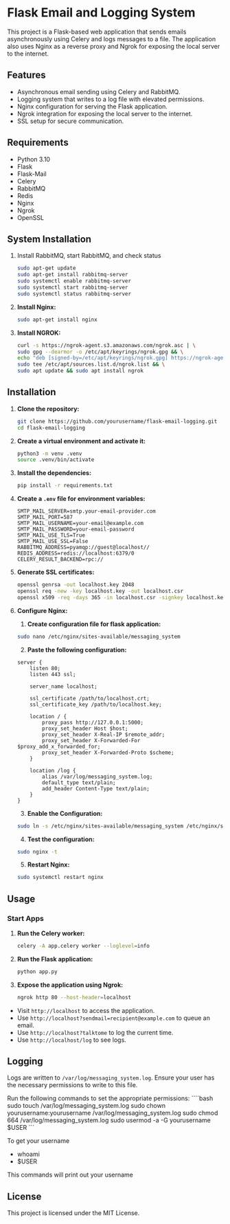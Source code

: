 # Flask Email and Logging System

This project is a Flask-based web application that sends emails asynchronously using Celery and logs messages to a file. The application also uses Nginx as a reverse proxy and Ngrok for exposing the local server to the internet.

## Features

- Asynchronous email sending using Celery and RabbitMQ.
- Logging system that writes to a log file with elevated permissions.
- Nginx configuration for serving the Flask application.
- Ngrok integration for exposing the local server to the internet.
- SSL setup for secure communication.

## Requirements

- Python 3.10
- Flask
- Flask-Mail
- Celery
- RabbitMQ
- Redis
- Nginx
- Ngrok
- OpenSSL

## System Installation
1. Install RabbitMQ, start RabbitMQ, and check status
    ```bash
    sudo apt-get update
    sudo apt-get install rabbitmq-server
    sudo systemctl enable rabbitmq-server
    sudo systemctl start rabbitmq-server
    sudo systemctl status rabbitmq-server
    ```
2. **Install Nginx:**
    ```bash
    sudo apt-get install nginx
    ```
3. **Install NGROK:**
    ```bash
    curl -s https://ngrok-agent.s3.amazonaws.com/ngrok.asc | \
    sudo gpg --dearmor -o /etc/apt/keyrings/ngrok.gpg && \
    echo "deb [signed-by=/etc/apt/keyrings/ngrok.gpg] https://ngrok-agent.s3.amazonaws.com buster main" | \
    sudo tee /etc/apt/sources.list.d/ngrok.list && \
    sudo apt update && sudo apt install ngrok
    ```

## Installation

1. **Clone the repository:**
    ```bash
    git clone https://github.com/yourusername/flask-email-logging.git
    cd flask-email-logging
    ```

2. **Create a virtual environment and activate it:**
    ```bash
    python3 -m venv .venv
    source .venv/bin/activate
    ```

3. **Install the dependencies:**
    ```bash
    pip install -r requirements.txt
    ```

4. **Create a `.env` file for environment variables:**
    ```plaintext
    SMTP_MAIL_SERVER=smtp.your-email-provider.com
    SMTP_MAIL_PORT=587
    SMTP_MAIL_USERNAME=your-email@example.com
    SMTP_MAIL_PASSWORD=your-email-password
    SMTP_MAIL_USE_TLS=True
    SMTP_MAIL_USE_SSL=False
    RABBITMQ_ADDRESS=pyamqp://guest@localhost//
    REDIS_ADDRESS=redis://localhost:6379/0
    CELERY_RESULT_BACKEND=rpc://
    ```

5. **Generate SSL certificates:**
    ```bash
    openssl genrsa -out localhost.key 2048
    openssl req -new -key localhost.key -out localhost.csr
    openssl x509 -req -days 365 -in localhost.csr -signkey localhost.key -out localhost.crt
    ```

6. **Configure Nginx:**
    1. **Create configuration file for flask application:**
    ```bash
    sudo nano /etc/nginx/sites-available/messaging_system
    ```
    2. **Paste the following configuration:**
    ```nginx
    server {
        listen 80;
        listen 443 ssl;

        server_name localhost;

        ssl_certificate /path/to/localhost.crt;
        ssl_certificate_key /path/to/localhost.key;

        location / {
            proxy_pass http://127.0.0.1:5000;
            proxy_set_header Host $host;
            proxy_set_header X-Real-IP $remote_addr;
            proxy_set_header X-Forwarded-For $proxy_add_x_forwarded_for;
            proxy_set_header X-Forwarded-Proto $scheme;
        }

        location /log {
            alias /var/log/messaging_system.log;
            default_type text/plain;
            add_header Content-Type text/plain;
        }
    }
    ```
    3. **Enable the Configuration:**
    ```bash
    sudo ln -s /etc/nginx/sites-available/messaging_system /etc/nginx/sites-enabled
    ```
    4. **Test the configuration:**
    ```bash
    sudo nginx -t
    ```
    5. **Restart Nginx:**
    ```bash
    sudo systemctl restart nginx
    ```

## Usage

### Start Apps

1. **Run the Celery worker:**
    ```bash
    celery -A app.celery worker --loglevel=info
    ```

2. **Run the Flask application:**
    ```bash
    python app.py
    ```

3. **Expose the application using Ngrok:**
    ```bash
    ngrok http 80 --host-header=localhost
    ```

- Visit `http://localhost` to access the application.
- Use `http://localhost?sendmail=recipient@example.com` to queue an email.
- Use `http://localhost?talktome` to log the current time.
- Use `http://localhost/log` to see logs.

## Logging

Logs are written to `/var/log/messaging_system.log`. Ensure your user has the necessary permissions to write to this file.

Run the following commands to set the appropriate permissions:
    ````bash
    sudo touch /var/log/messaging_system.log
    sudo chown yourusername:yourusername /var/log/messaging_system.log
    sudo chmod 664 /var/log/messaging_system.log
    sudo usermod -a -G yourusername $USER
    ```

To get your username
- whoami
- $USER

This commands will print out your username

## License

This project is licensed under the MIT License.